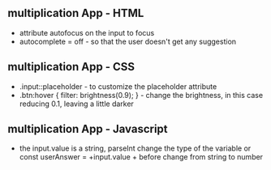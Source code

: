 ## multiplication App - HTML

* attribute autofocus on the input to focus
* autocomplete = off - so that the user doesn't get any suggestion

## multiplication App - CSS

* .input::placeholder - to customize the placeholder attribute
* .btn:hover { filter: brightness(0.9); } - change the brightness, in this case reducing 0.1, leaving a little darker

## multiplication App - Javascript

* the input.value is a string, parseInt change the type of the variable or const userAnswer = +input.value   + before change from string to number

